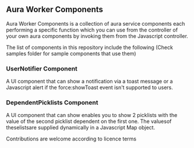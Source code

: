 <!DOCTYPE html>
<html>
	<body>
		<h2>Aura Worker Components</h2>
		<p>Aura Worker Components is a collection of aura service components each performing a specific function which you can use from the controller of your own aura components by invoking them from the Javascript controller.</p>
		<p>The list of components in this repository include the following (Check samples folder for sample components that use them)</p>
		<h3>UserNotifier Component</h3>
		<p>A UI component that can show a notification via a toast message or a Javascript alert if the force:showToast event isn't supported to users.</p>
		<h3>DependentPicklists Component</h3>
		<p>A UI component that can show enables you to show 2 picklists with the value of the second picklist dependent on the first one. The valuesof theselistsare supplied dynamically in a Javascript Map object.</p>		
		<p>Contributions are welcome according to licence terms</p>
	</body>
</html>